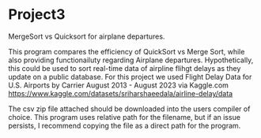 # Project3
MergeSort vs Quicksort for airplane departures.

This program compares the efficiency of QuickSort vs Merge Sort, while also 
providing functionailuty regarding
Airplane departures. Hypothetically, this could be used to sort real-time 
data of airpline flihgt delays as they update on a public database. 
For this project we used Flight Delay Data for U.S. Airports by 
Carrier August 2013 - August 2023 via Kaggle.com
https://www.kaggle.com/datasets/sriharshaeedala/airline-delay/data

The csv zip file attached should be downloaded into the users compiler of choice. 
This program uses relative path for the filename, but if an issue persists,
I recommend copying the file as a direct path for the program.
